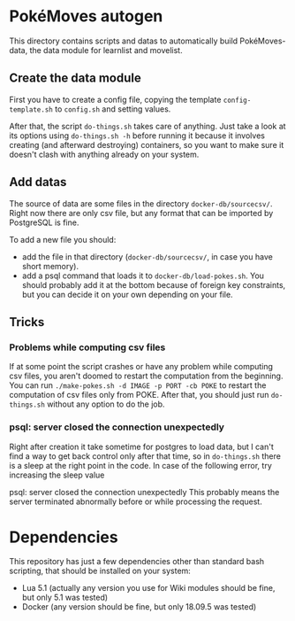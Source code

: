 # PokéMoves autogen
This directory contains scripts and datas to automatically build PokéMoves-data,
the data module for learnlist and movelist.

## Create the data module
First you have to create a config file, copying the template `config-template.sh`
to `config.sh` and setting values.

After that, the script `do-things.sh` takes care of anything. Just take a look at
its options using `do-things.sh -h` before running it because it involves creating
(and afterward destroying) containers, so you want to make sure it doesn't clash
with anything already on your system.

## Add datas
The source of data are some files in the directory `docker-db/sourcecsv/`. Right
now there are only csv file, but any format that can be imported by PostgreSQL is fine.

To add a new file you should:
- add the file in that directory (`docker-db/sourcecsv/`, in case you have short memory).
- add a psql command that loads it to `docker-db/load-pokes.sh`. You should probably add
  it at the bottom because of foreign key constraints, but you can decide it on your own
  depending on your file.

## Tricks
### Problems while computing csv files
If at some point the script crashes or have any problem while computing csv files,
you aren't doomed to restart the computation from the beginning. You can run
`./make-pokes.sh -d IMAGE -p PORT -cb POKE`
to restart the computation of csv files only from POKE. After that, you should
just run `do-things.sh` without any option to do the job.

### psql: server closed the connection unexpectedly
Right after creation it take sometime for postgres to load data, but I can't
find a way to get back control only after that time, so in `do-things.sh` there
is a sleep at the right point in the code.
In case of the following error, try increasing the sleep value

psql: server closed the connection unexpectedly
	This probably means the server terminated abnormally
	before or while processing the request.

# Dependencies
This repository has just a few dependencies other than standard bash scripting, that should
be installed on your system:
- Lua 5.1 (actually any version you use for Wiki modules should be fine, but only 5.1 was tested)
- Docker (any version should be fine, but only 18.09.5 was tested)
